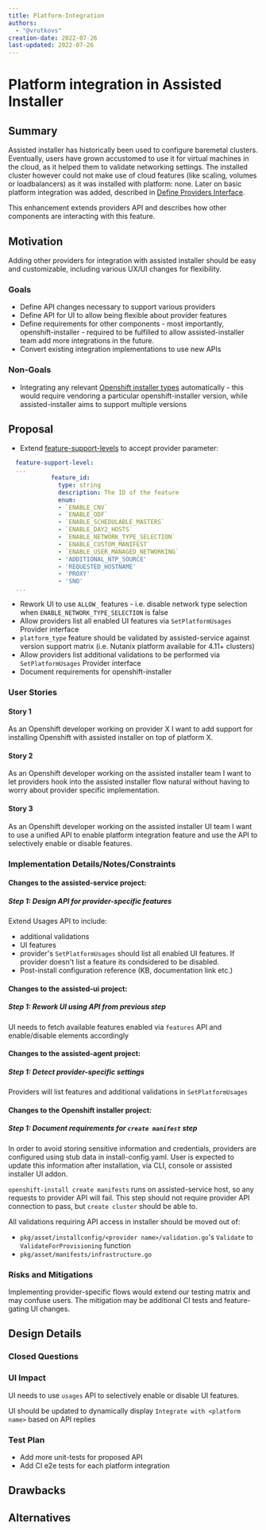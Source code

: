 ```yaml
---
title: Platform-Integration
authors:
  - "@vrutkovs"
creation-date: 2022-07-26
last-updated: 2022-07-26
---
```


# Platform integration in Assisted Installer

## Summary
Assisted installer has historically been used to configure baremetal clusters. Eventually, users have grown accustomed to use it for virtual machines in the cloud, as it helped them to validate networking settings. The installed cluster however could not make use of cloud features (like scaling, volumes or loadbalancers) as it was installed with platform: none. Later on basic platform integration was added, described in [Define Providers Interface](https://github.com/openshift/assisted-service/blob/master/docs/enhancements/add-external-providers.md).

This enhancement extends providers API and describes how other components are interacting with this feature.

## Motivation

Adding other providers for integration with assisted installer should be easy and customizable, including various UX/UI changes for flexibility.

### Goals

- Define API changes necessary to support various providers
- Define API for UI to allow being flexible about provider features
- Define requirements for other components - most importantly, openshift-installer - required to be fulfilled to allow assisted-installer team add more integrations in the future.
- Convert existing integration implementations to use new APIs

### Non-Goals

- Integrating any relevant [Openshift installer types](https://github.com/openshift/installer/tree/master/pkg/types) automatically - this would require vendoring a particular openshift-installer version, while assisted-installer aims to support multiple versions

## Proposal

- Extend [feature-support-levels](https://github.com/openshift/assisted-service/blob/master/swagger.yaml#L3561-L3599) to accept provider parameter:
```yaml
  feature-support-level:
  ...
            feature_id:
              type: string
              description: The ID of the feature
              enum:
              - `ENABLE_CNV`
              - `ENABLE_ODF`
              - `ENABLE_SCHEDULABLE_MASTERS`
              - `ENABLE_DAY2_HOSTS`
              - `ENABLE_NETWORK_TYPE_SELECTION`
              - `ENABLE_CUSTOM_MANIFEST`
              - `ENABLE_USER_MANAGED_NETWORKING`
              - 'ADDITIONAL_NTP_SOURCE'
              - 'REQUESTED_HOSTNAME'
              - 'PROXY'
              - 'SNO'
  ...
```
- Rework UI to use `ALLOW_` features - i.e. disable network type selection when `ENABLE_NETWORK_TYPE_SELECTION` is false
- Allow providers list all enabled UI features via `SetPlatformUsages` Provider interface
- `platform_type` feature should be validated by assisted-service against version support matrix (i.e. Nutanix platform available for 4.11+ clusters)
- Allow providers list additional validations to be performed via `SetPlatformUsages` Provider interface
- Document requirements for openshift-installer

### User Stories

#### Story 1

As an Openshift developer working on provider X I want to add support for installing Openshift with assisted installer
on top of platform X.

#### Story 2

As an Openshift developer working on the assisted installer team I want to let providers hook into the
assisted installer flow natural without having to worry about provider specific implementation.

#### Story 3

As an Openshift developer working on the assisted installer UI team I want to use a unified API to enable platform integration feature and use the API to selectively enable or disable features.

### Implementation Details/Notes/Constraints

#### Changes to the assisted-service project:

##### Step 1: Design API for provider-specific features

Extend Usages API to include:
* additional validations
* UI features
* provider's `SetPlatformUsages` should list all enabled UI features.
  If provider doesn't list a feature its condsidered to be disabled.
* Post-install configuration reference (KB, documentation link etc.)


#### Changes to the assisted-ui project:

##### Step 1: Rework UI using API from previous step

UI needs to fetch available features enabled via `features` API and enable/disable elements accordingly

#### Changes to the assisted-agent project:

##### Step 1: Detect provider-specific settings

Providers will list features and additional validations in `SetPlatformUsages`

#### Changes to the Openshift installer project:

##### Step 1: Document requirements for `create manifest` step

In order to avoid storing sensitive information and credentials, providers are configured using stub
data in install-config.yaml. User is expected to update this information after installation, via CLI, console or assisted installer UI addon.

`openshift-install create manifests` runs on assisted-service host, so any requests to provider API will fail.
This step should not require provider API connection to pass, but `create cluster` should be able to.

All validations requiring API access in installer should be moved out of:
* `pkg/asset/installconfig/<provider name>/validation.go`'s `Validate` to `ValidateForProvisioning` function
* `pkg/asset/manifests/infrastructure.go`

### Risks and Mitigations

Implementing provider-specific flows would extend our testing matrix and may confuse users. The mitigation may be additional CI tests and feature-gating UI changes.

## Design Details

### Closed Questions

### UI Impact

UI needs to use `usages` API to selectively enable or disable UI features.

UI should be updated to dynamically display `Integrate with <platform name>` based on API replies

### Test Plan

- Add more unit-tests for proposed API
- Add CI e2e tests for each platform integration

## Drawbacks

## Alternatives
